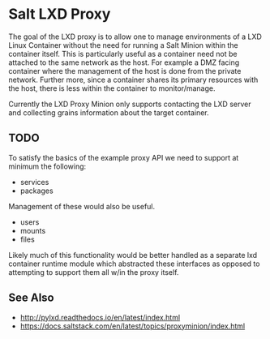 Salt LXD Proxy
==============

The goal of the LXD proxy is to allow one to manage environments of a LXD Linux
Container without the need for running a Salt Minion within the container
itself. This is particularly useful as a container need not be attached to the
same network as the host.  For example a DMZ facing container where the
management of the host is done from the private network.  Further more, since a
container shares its primary resources with the host, there is less within the
container to monitor/manage.

Currently the LXD Proxy Minion only supports contacting the LXD server and
collecting grains information about the target container.

TODO
----
To satisfy the basics of the example proxy API we need to support at minimum
the following:
 - services
 - packages

Management of these would also be useful.
 - users
 - mounts
 - files

Likely much of this functionality would be better handled as a separate lxd
container runtime module which abstracted these interfaces as opposed to
attempting to support them all w/in the proxy itself.

See Also
--------
- http://pylxd.readthedocs.io/en/latest/index.html
- https://docs.saltstack.com/en/latest/topics/proxyminion/index.html

